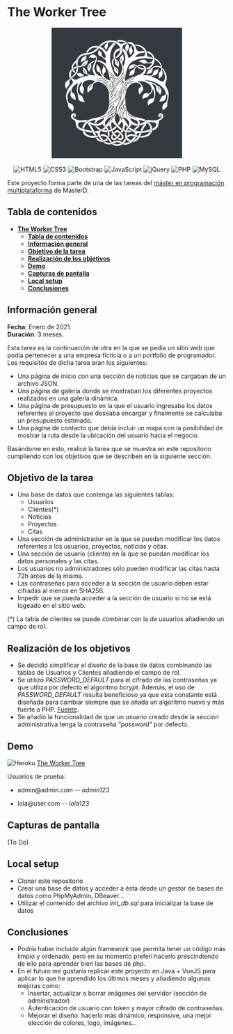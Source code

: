 # **The Worker Tree**

<div align="center">

![Image_text](https://github.com/suarezgarciaroberto/twt/blob/master/assets/images/logo-300.png)

<div align="center">

![HTML5](https://img.shields.io/badge/html5-%23E34F26.svg?style=for-the-badge&logo=html5&logoColor=white)
![CSS3](https://img.shields.io/badge/css3-%231572B6.svg?style=for-the-badge&logo=css3&logoColor=white)
![Bootstrap](https://img.shields.io/badge/bootstrap-%23563D7C.svg?style=for-the-badge&logo=bootstrap&logoColor=white)
![JavaScript](https://img.shields.io/badge/javascript-%23323330.svg?style=for-the-badge&logo=javascript&logoColor=%23F7DF1E)
![jQuery](https://img.shields.io/badge/jquery-%230769AD.svg?style=for-the-badge&logo=jquery&logoColor=white)
![PHP](https://img.shields.io/badge/php-%23777BB4.svg?style=for-the-badge&logo=php&logoColor=white)
![MySQL](https://img.shields.io/badge/mysql-%2300f.svg?style=for-the-badge&logo=mysql&logoColor=white)

</div>

</div>

Este proyecto forma parte de una de las tareas del <a href="https://www.masterd.es/master-en-programacion-web-y-movil">máster en programación multiplataforma</a> de MasterD.

## **Tabla de contenidos**

- [**The Worker Tree**](#the-worker-tree)
  - [**Tabla de contenidos**](#tabla-de-contenidos)
  - [**Información general**](#información-general)
  - [**Objetivo de la tarea**](#objetivo-de-la-tarea)
  - [**Realización de los objetivos**](#realización-de-los-objetivos)
  - [**Demo**](#demo)
  - [**Capturas de pantalla**](#capturas-de-pantalla)
  - [**Local setup**](#local-setup)
  - [**Conclusiones**](#conclusiones)

## **Información general**

**Fecha**: Enero de 2021.<br/>
**Duración**: 3 meses.<br/>

Esta tarea es la continuación de otra en la que se pedía un sitio web que podía pertenecer a una empresa ficticia o a un portfolio de programador. Los requisitos de dicha tarea eran los siguientes:
- Una página de inicio con una sección de noticias que se cargaban de un archivo JSON.
- Una página de galería donde se mostraban los diferentes proyectos realizados en una galería dinámica.
- Una página de presupuesto en la que el usuario ingresaba los datos referentes al proyecto que deseaba encargar y finalmente se calculaba un presupuesto estimado.
- Una página de contacto que debía incluir un mapa con la posibilidad de mostrar la ruta desde la ubicación del usuario hacia el negocio.

Basándome en esto, realicé la tarea que se muestra en este repositorio cumpliendo con los objetivos que se describen en la siguiente sección.

## **Objetivo de la tarea**

- Una base de datos que contenga las siguientes tablas:
  - Usuarios
  - Clientes(*)
  - Noticias
  - Proyectos
  - Citas
- Una sección de administrador en la que se puedan modificar los datos referentes a los usuarios, proyectos, noticias y citas.
- Una sección de usuario (cliente) en la que se puedan modificar los datos personales y las citas.
- Los usuarios no administradores sólo pueden modificar las citas hasta 72h antes de la misma.
- Las contraseñas para acceder a la sección de usuario deben estar cifradas al menos en SHA256.
- Impedir que se pueda acceder a la sección de usuario si no se está logeado en el sitio web.

(*) La tabla de clientes se puede combinar con la de usuarios añadiendo un campo de rol.

## **Realización de los objetivos**

- Se decidió simplificar el diseño de la base de datos combinando las tablas de Usuarios y Clientes añadiendo el campo de rol.
- Se utilizó _PASSWORD_DEFAULT_ para el cifrado de las contraseñas ya que utiliza por defecto el algoritmo _bcrypt_. Además, el uso de _PASSWORD_DEFAULT_ resulta beneficioso ya que esta constante está diseñada para cambiar siempre que se añada un algoritmo nuevo y más fuerte a PHP. <a href="https://www.php.net/manual/es/function.password-hash.php">Fuente</a>.
- Se añadió la funcionalidad de que un usuario creado desde la sección administrativa tenga la contraseña _"password"_ por defecto.

## **Demo**

![Heroku](https://pyheroku-badge.herokuapp.com/?app=theworkertree&style=flat) <a href="https://theworkertree.herokuapp.com/">The Worker Tree</a>

Usuarios de prueba:

- <p>admin@admin.com -- <i>admin123</i></p>
- <p>lola@user.com -- <i>lola123</i></p>

## **Capturas de pantalla**

(To Do)

## **Local setup**

- Clonar este repositorio
- Crear una base de datos y acceder a ésta desde un gestor de bases de datos como PhpMyAdmin, DBeaver...
- Utilizar el contenido del archivo _init_db.sql_ para inicializar la base de datos

## **Conclusiones**

- Podría haber incluido algún framework que permita tener un código más limpio y ordenado, pero en su momento preferí hacerlo prescindiendo de ello para aprender bien las bases de php.
- En el futuro me gustaría replicar este proyecto en Java + VueJS para aplicar lo que he aprendido los últimos meses y añadiendo algunas mejoras como:
  - Insertar, actualizar o borrar imágenes del servidor (sección de administrador)
  - Autenticación de usuario con token y mayor cifrado de contraseñas.
  - Mejorar el diseño: hacerlo más dinámico, responsive, una mejor elección de colores, logo, imágenes...
